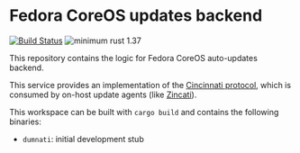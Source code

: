 # Fedora CoreOS updates backend

[![Build Status](https://api.travis-ci.com/coreos/fedora-coreos-cincinnati.svg?branch=master)](https://travis-ci.com/coreos/fedora-coreos-cincinnati)
![minimum rust 1.37](https://img.shields.io/badge/rust-1.37%2B-orange.svg)

This repository contains the logic for Fedora CoreOS auto-updates backend.

This service provides an implementation of the [Cincinnati protocol][cincinnati], which is consumed by on-host update agents (like [Zincati][zincati]).

This workspace can be built with `cargo build` and contains the following binaries:

 * `dumnati`: initial development stub

[cincinnati]: https://github.com/openshift/cincinnati
[zincati]: https://github.com/coreos/zincati

